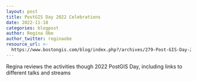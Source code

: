 ```yaml
---
layout: post
title: PostGIS Day 2022 Celebrations
date: 2022-11-18
categories: blogpost
author: Regina Obe
author_twitter: reginaobe
resource_url: >-
  https://www.bostongis.com/blog/index.php?/archives/279-Post-GIS-Day-2022-Celebrations.html
---
```


Regina reviews the activities though 2022 PostGIS Day, including links to different talks and streams